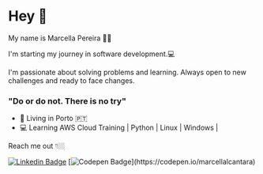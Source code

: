 # Hey 👋

My name is Marcella Pereira 👩🏻

I'm starting my journey in software development.💻

I'm passionate about solving problems and learning. Always open to new challenges and ready to face changes.

###  "Do or do not. There is no try" 


- 📍 Living in Porto 🇵🇹 
- 💻 Learning AWS Cloud Training | Python | Linux | Windows |

Reach me out 👇🏼

[![Linkedin Badge](https://img.shields.io/badge/-LinkedIn-black?style=flat-square&logo=Linkedin&logoColor=white&link=https://www.linkedin.com/in/marcella-alcantara-pereira-506b2921/)](https://www.linkedin.com/in/marcella-alcantara-pereira-506b2921/) [![Codepen Badge](https://img.shields.io/badge/-Codepen-black?style=flat-square&logo=Codepen&logoColor=white&link=[https://codepen.io/marcellalcantara](https://codepen.io/marcellalcantara))](https://codepen.io/marcellalcantara)
